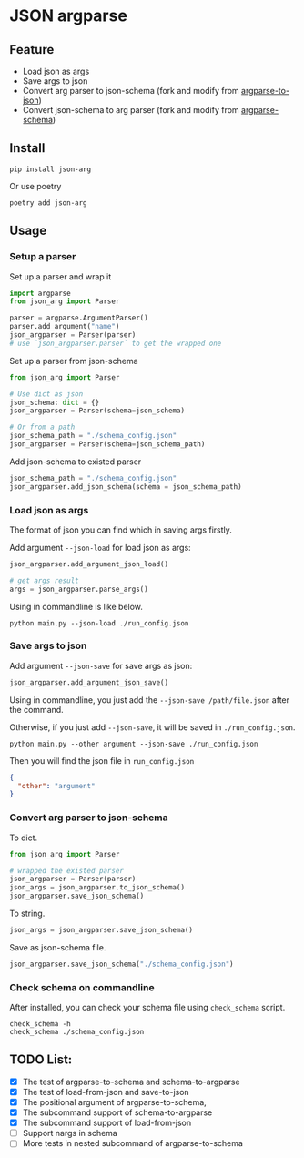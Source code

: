 # JSON argparse

## Feature

- Load json as args
- Save args to json
- Convert arg parser to json-schema (fork and modify from [argparse-to-json](https://github.com/childsish/argparse-to-json))
- Convert json-schema to arg parser (fork and modify from [argparse-schema](https://github.com/FebruaryBreeze/argparse-schema))

## Install

```shell
pip install json-arg
```
Or use poetry
```shell
poetry add json-arg
```

## Usage

### Setup a parser

Set up a parser and wrap it

```python
import argparse
from json_arg import Parser

parser = argparse.ArgumentParser()
parser.add_argument("name")
json_argparser = Parser(parser)
# use `json_argparser.parser` to get the wrapped one
```

Set up a parser from json-schema

```python
from json_arg import Parser

# Use dict as json
json_schema: dict = {}
json_argparser = Parser(schema=json_schema)

# Or from a path
json_schema_path = "./schema_config.json"
json_argparser = Parser(schema=json_schema_path)
```

Add json-schema to existed parser

```python
json_schema_path = "./schema_config.json"
json_argparser.add_json_schema(schema = json_schema_path)
```

### Load json as args
The format of json you can find which in saving args firstly.

Add argument `--json-load` for load json as args:

```python
json_argparser.add_argument_json_load()

# get args result
args = json_argparser.parse_args()
```

Using in commandline is like below.

```shell
python main.py --json-load ./run_config.json
```

### Save args to json

Add argument `--json-save` for save args as json:

```python
json_argparser.add_argument_json_save()
```

Using in commandline, you just add the `--json-save /path/file.json` after the command.

Otherwise, if you just add `--json-save`, it will be saved in `./run_config.json`.

```shell
python main.py --other argument --json-save ./run_config.json
```

Then you will find the json file in `run_config.json`

```json
{
  "other": "argument"
}
```

### Convert arg parser to json-schema
To dict.

```python
from json_arg import Parser

# wrapped the existed parser
json_argparser = Parser(parser)
json_args = json_argparser.to_json_schema()
json_argparser.save_json_schema()
```

To string.
```python
json_args = json_argparser.save_json_schema()
```

Save as json-schema file.

```python
json_argparser.save_json_schema("./schema_config.json")
```

### Check schema on commandline 

After installed, you can check your schema file using `check_schema` script.

```shell
check_schema -h
check_schema ./schema_config.json
```


## TODO List:

- [x] The test of argparse-to-schema and schema-to-argparse
- [x] The test of load-from-json and save-to-json
- [x] The positional argument of argparse-to-schema, 
- [x] The subcommand support of schema-to-argparse
- [x] The subcommand support of load-from-json
- [ ] Support nargs in schema
- [ ] More tests in nested subcommand of argparse-to-schema